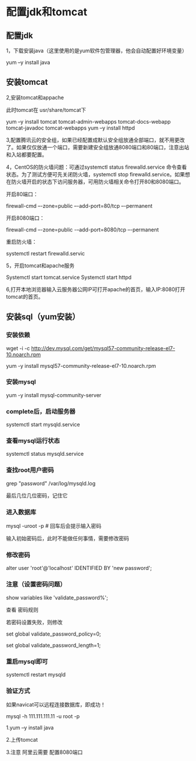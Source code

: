 # 配置jdk和tomcat

## 配置jdk

1，下载安装java（这里使用的是yum软件包管理器，他会自动配置好环境变量）

yum –y install java

## 安装tomcat

2,安装tomcat和appache

此时tomcat在  usr/share/tomcat下

yum –y install tomcat tomcat-admin-webapps tomcat-docs-webapp tomcat-javadoc tomcat-webapps
 yum –y install httpd

3,配置腾讯云的安全组，如果已经配置成默认安全组放通全部端口，就不用更改了。如果仅仅放通一个端口，需要新建安全组放通8080端口和80端口，注意出站和入站都要配置。

4，CentOS的防火墙问题：可通过systemctl status firewalld.service 命令查看状态。为了测试方便可先关闭防火墙，systemctl stop firewalld.service。如果想在防火墙开启的状态下访问服务器，可用防火墙相关命令打开80和8080端口。

开启80端口：

firewall-cmd –-zone=public –-add-port=80/tcp –-permanent

开启8080端口：

firewall-cmd –-zone=public -–add-port=8080/tcp –-permanent

重启防火墙：

systemctl restart firewalld.servic

5，开启tomcat和apache服务

Systemctl start tomcat.service
 Systemctl start httpd

6,打开本地浏览器输入云服务器公网IP可打开apache的首页，输入IP:8080打开tomcat的首页。

## 安装sql（yum安装）

### 安装依赖

wget -i -c http://dev.mysql.com/get/mysql57-community-release-el7-10.noarch.rpm

yum -y install mysql57-community-release-el7-10.noarch.rpm

### 安装mysql

yum -y install mysql-community-server

### complete后，启动服务器

systemctl start  mysqld.service

### 查看mysql运行状态

systemctl status mysqld.service

### 查找root用户密码

grep "password" /var/log/mysqld.log

最后几位几位密码，记住它

### 进入数据库

mysql -uroot -p     # 回车后会提示输入密码

输入初始密码后，此时不能做任何事情，需要修改密码

### 修改密码

alter user 'root'@'localhost' IDENTIFIED BY 'new password';

### 注意（设置密码问题）

show variables like 'validate_password%'; 

查看 密码规则

若密码设置失败，则修改

set global validate_password_policy=0;

set global validate_password_length=1;

### 重启mysql即可

systemctl restart mysqld

### 验证方式

如果navicat可以远程连接数据库，即成功！

mysql -h 111.111.111.11 -u root -p







1.yum –y install java

2.上传tomcat

3.注意 阿里云需要 配置8080端口